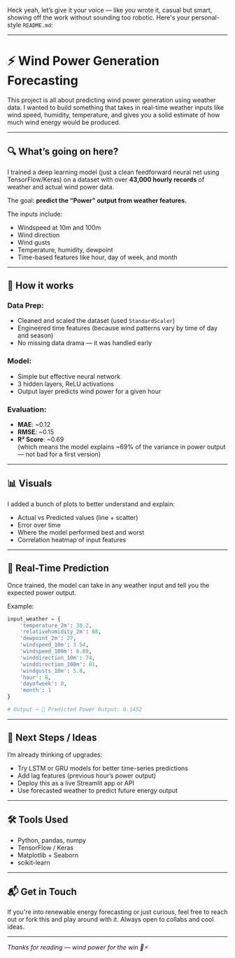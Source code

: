 Heck yeah, let’s give it your voice — like *you* wrote it, casual but smart, showing off the work without sounding too robotic. Here's your personal-style `README.md`:

---


# ⚡ Wind Power Generation Forecasting

This project is all about predicting wind power generation using weather data. I wanted to build something that takes in real-time weather inputs like wind speed, humidity, temperature, and gives you a solid estimate of how much wind energy would be produced.

---

## 🔍 What’s going on here?

I trained a deep learning model (just a clean feedforward neural net using TensorFlow/Keras) on a dataset with over **43,000 hourly records** of weather and actual wind power data.

The goal: **predict the “Power” output from weather features.**

The inputs include:
- Windspeed at 10m and 100m
- Wind direction
- Wind gusts
- Temperature, humidity, dewpoint
- Time-based features like hour, day of week, and month

---

## 🧠 How it works

### Data Prep:
- Cleaned and scaled the dataset (used `StandardScaler`)
- Engineered time features (because wind patterns vary by time of day and season)
- No missing data drama — it was handled early

### Model:
- Simple but effective neural network
- 3 hidden layers, ReLU activations
- Output layer predicts wind power for a given hour

### Evaluation:
- **MAE**: ~0.12
- **RMSE**: ~0.15
- **R² Score**: ~0.69  
  (which means the model explains ~69% of the variance in power output — not bad for a first version)

---

## 📊 Visuals

I added a bunch of plots to better understand and explain:
- Actual vs Predicted values (line + scatter)
- Error over time
- Where the model performed best and worst
- Correlation heatmap of input features

---

## 🔮 Real-Time Prediction

Once trained, the model can take in any weather input and tell you the expected power output.

Example:

```python
input_weather = {
    'temperature_2m': 30.2,
    'relativehumidity_2m': 88,
    'dewpoint_2m': 27,
    'windspeed_10m': 3.54,
    'windspeed_100m': 6.89,
    'winddirection_10m': 74,
    'winddirection_100m': 81,
    'windgusts_10m': 5.8,
    'hour': 8,
    'dayofweek': 0,
    'month': 1
}

# Output → 🔋 Predicted Power Output: 0.1452
```

---

## 🔧 Next Steps / Ideas

I’m already thinking of upgrades:
- Try LSTM or GRU models for better time-series predictions
- Add lag features (previous hour’s power output)
- Deploy this as a live Streamlit app or API
- Use forecasted weather to predict future energy output

---

## 🛠 Tools Used

- Python, pandas, numpy
- TensorFlow / Keras
- Matplotlib + Seaborn
- scikit-learn

---

## 📬 Get in Touch

If you're into renewable energy forecasting or just curious, feel free to reach out or fork this and play around with it. Always open to collabs and cool ideas.

---

*Thanks for reading — wind power for the win 💨⚡*
